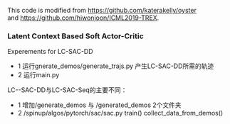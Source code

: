 This code is modified from https://github.com/katerakelly/oyster  
and https://github.com/hiwonjoon/ICML2019-TREX.

### Latent Context Based Soft Actor-Critic 
Experements for LC-SAC-DD

- 1 运行gnerate_demos/generate_trajs.py 产生LC-SAC-DD所需的轨迹 
- 2 运行main.py

LC--SAC-DD与LC-SAC-Seq的主要不同：
- 1 增加/generate_demos 与 /generated_demos 2个文件夹 
- 2 /spinup/algos/pytorch/sac/sac.py train() collect_data_from_demos()
